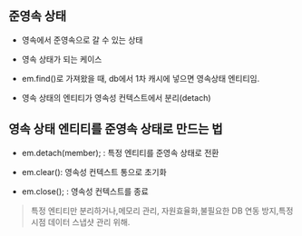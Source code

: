 ## 준영속 상태

- 영속에서 준영속으로 갈 수 있는 상태

- 영속 상태가 되는 케이스

- em.find()로 가져왔을 때, db에서 1차 캐시에 넣으면 영속상태 엔티티임.

- 영속 상태의 엔티티가 영속성 컨텍스트에서 분리(detach)

## 영속 상태 엔티티를 준영속 상태로 만드는 법

- em.detach(member); : 특정 엔티티를 준영속 상태로 전환

- em.clear(): 영속성 컨텍스트 통으로 초기화

- em.close(); : 영속성 컨텍스트를 종료

> 특정 엔티티만 분리하거나,메모리 관리, 자원효율화,불필요한 DB 연동 방지,특정 시점 데이터 스냅샷 관리 위해.
